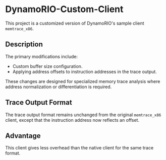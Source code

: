 # DynamoRIO-Custom-Client

This project is a customized version of DynamoRIO's sample client `memtrace_x86`.

## Description

The primary modifications include:

- Custom buffer size configuration.
- Applying address offsets to instruction addresses in the trace output.

These changes are designed for specialized memory trace analysis where address normalization or differentiation is required.

## Trace Output Format

The trace output format remains unchanged from the original `memtrace_x86` client, except that the instruction address now reflects an offset.

## Advantage 
This client gives less overhead than the native client for the same trace format. 

